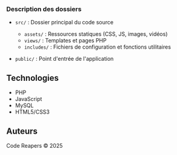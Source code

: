 ### Description des dossiers

- `src/` : Dossier principal du code source
  - `assets/` : Ressources statiques (CSS, JS, images, vidéos)
  - `views/` : Templates et pages PHP
  - `includes/` : Fichiers de configuration et fonctions utilitaires

- `public/` : Point d'entrée de l'application

[//]: # (## Fonctionnalités)

[//]: # ()
[//]: # (- Authentification &#40;connexion/inscription&#41;)

[//]: # (- Lecture de cours vidéo)

[//]: # (- Système de likes)

[//]: # (- Commentaires sur les vidéos)

[//]: # (- Profils utilisateurs)

[//]: # (- Playlists de cours)

[//]: # (- Interface responsive)

[//]: # (- Mode jour/nuit)

## Technologies

- PHP
- JavaScript
- MySQL
- HTML5/CSS3

[//]: # (- Font Awesome)

[//]: # (## Installation)

[//]: # ()
[//]: # (1. Cloner le dépôt)

[//]: # (2. Configurer le fichier `includes/config.php`)

[//]: # (3. Importer la base de données)

[//]: # (4. Configurer le serveur web pour pointer vers le dossier `public`)

[//]: # (## Base de données)

[//]: # ()
[//]: # (Tables principales :)

[//]: # (- users)

[//]: # (- courses)

[//]: # (- comments)

[//]: # (- teachers)

[//]: # (- playlists)

[//]: # (- likes)

## Auteurs

Code Reapers © 2025